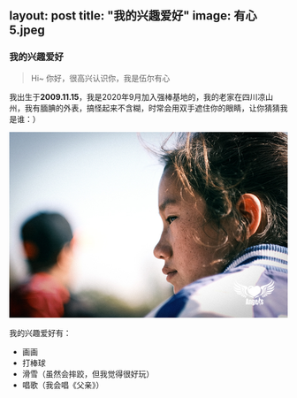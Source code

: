 layout: post
title:  "我的兴趣爱好"
image: 有心5.jpeg
---

### 我的兴趣爱好
> Hi~ 你好，很高兴认识你，我是伍尔有心

我出生于**2009.11.15**，我是2020年9月加入强棒基地的，我的老家在四川凉山州，我有腼腆的外表，搞怪起来不含糊，时常会用双手遮住你的眼睛，让你猜猜我是谁：）

![有心2](../assets/images/有心1.jpeg)

我的兴趣爱好有：
* 画画
* 打棒球
* 滑雪（虽然会摔跤，但我觉得很好玩）
* 唱歌（我会唱《父亲》）
